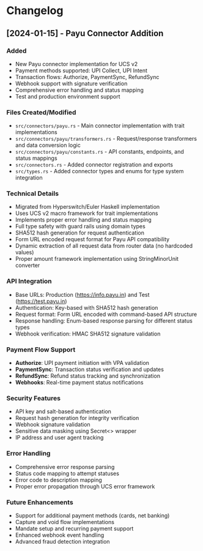 # Changelog

## [2024-01-15] - Payu Connector Addition

### Added
- New Payu connector implementation for UCS v2
- Payment methods supported: UPI Collect, UPI Intent
- Transaction flows: Authorize, PaymentSync, RefundSync
- Webhook support with signature verification
- Comprehensive error handling and status mapping
- Test and production environment support

### Files Created/Modified
- `src/connectors/payu.rs` - Main connector implementation with trait implementations
- `src/connectors/payu/transformers.rs` - Request/response transformers and data conversion logic
- `src/connectors/payu/constants.rs` - API constants, endpoints, and status mappings
- `src/connectors.rs` - Added connector registration and exports
- `src/types.rs` - Added connector types and enums for type system integration

### Technical Details
- Migrated from Hyperswitch/Euler Haskell implementation
- Uses UCS v2 macro framework for trait implementations
- Implements proper error handling and status mapping
- Full type safety with guard rails using domain types
- SHA512 hash generation for request authentication
- Form URL encoded request format for Payu API compatibility
- Dynamic extraction of all request data from router data (no hardcoded values)
- Proper amount framework implementation using StringMinorUnit converter

### API Integration
- Base URLs: Production (https://info.payu.in) and Test (https://test.payu.in)
- Authentication: Key-based with SHA512 hash generation
- Request format: Form URL encoded with command-based API structure
- Response handling: Enum-based response parsing for different status types
- Webhook verification: HMAC SHA512 signature validation

### Payment Flow Support
- **Authorize**: UPI payment initiation with VPA validation
- **PaymentSync**: Transaction status verification and updates
- **RefundSync**: Refund status tracking and synchronization
- **Webhooks**: Real-time payment status notifications

### Security Features
- API key and salt-based authentication
- Request hash generation for integrity verification
- Webhook signature validation
- Sensitive data masking using Secret<> wrapper
- IP address and user agent tracking

### Error Handling
- Comprehensive error response parsing
- Status code mapping to attempt statuses
- Error code to description mapping
- Proper error propagation through UCS error framework

### Future Enhancements
- Support for additional payment methods (cards, net banking)
- Capture and void flow implementations
- Mandate setup and recurring payment support
- Enhanced webhook event handling
- Advanced fraud detection integration